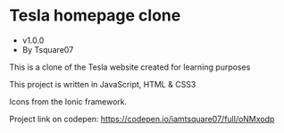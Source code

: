 # Tesla homepage clone

* v1.0.0
* By Tsquare07

This is a clone of the Tesla website created for learning purposes

This project is written in JavaScript, HTML & CSS3

Icons from the Ionic framework.

Project link on codepen: https://codepen.io/iamtsquare07/full/oNMxodp
